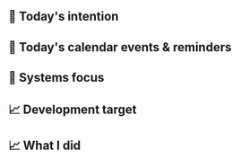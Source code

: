 ## 🎯 Today's intention

## 📅 Today's calendar events & reminders

## 🔧 Systems focus

## 📈 Development target

## 📈 What I did
